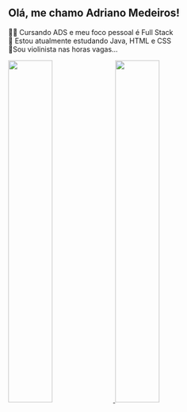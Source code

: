 ## Olá, me chamo Adriano Medeiros!
🐱‍💻 Cursando ADS e meu foco pessoal é Full Stack<br>
🌱 Estou atualmente estudando Java, HTML e CSS<br>
🎻Sou violinista nas horas vagas...<br>
<div>
    <a href="https://github.com/AdrianoMedeirosDev">
    <img height="42%" src="https://github-readme-stats.vercel.app/api?username=AdrianoMedeirosDev&show_icons=true&theme=radical"/>    
    <img height="42%" src="https://github-readme-stats.vercel.app/api/top-langs/?username=AdrianoMedeirosDev/>
    <img height="160em" src=""/>
</div>


